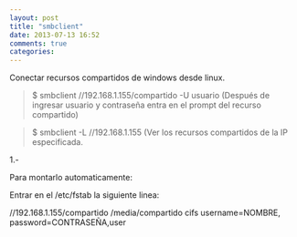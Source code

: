 ```yaml
---
layout: post
title: "smbclient"
date: 2013-07-13 16:52
comments: true
categories: 
---
```

Conectar recursos compartidos de windows desde linux.

>$ smbclient //192.168.1.155/compartido -U usuario (Después de ingresar usuario y contraseña entra en el prompt del recurso compartido)

>$ smbclient -L //192.168.1.155 (Ver los recursos compartidos de la IP especificada.

1.-

Para montarlo automaticamente:

Entrar en el /etc/fstab la siguiente linea:

//192.168.1.155/compartido /media/compartido cifs username=NOMBRE, password=CONTRASEÑA,user

